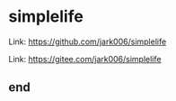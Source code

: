# simplelife

Link: https://github.com/jark006/simplelife

Link: https://gitee.com/jark006/simplelife

## end



